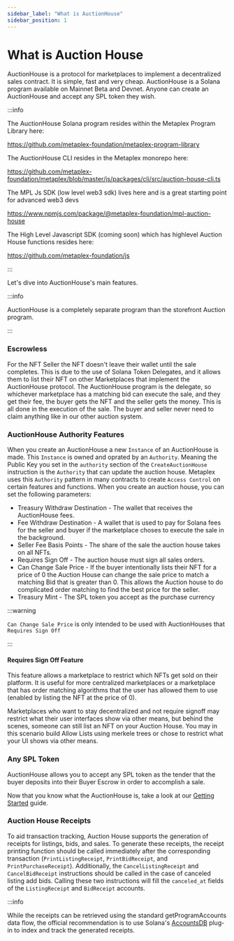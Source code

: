 ```yaml
---
sidebar_label: "What is AuctionHouse"
sidebar_position: 1
---
```


# What is Auction House

AuctionHouse is a protocol for marketplaces to implement a decentralized sales contract. It is simple, fast and very cheap. AuctionHouse is a Solana program available on Mainnet Beta and Devnet. Anyone can create an AuctionHouse and accept any SPL token they wish. 

:::info

The AuctionHouse Solana program resides within the Metaplex Program Library here:

https://github.com/metaplex-foundation/metaplex-program-library

The AuctionHouse CLI resides in the Metaplex monorepo here:

https://github.com/metaplex-foundation/metaplex/blob/master/js/packages/cli/src/auction-house-cli.ts

The MPL Js SDK (low level web3 sdk) lives here and is a great starting point for advanced web3 devs

https://www.npmjs.com/package/@metaplex-foundation/mpl-auction-house

The High Level Javascript SDK (coming soon) which has highlevel Auction House functions resides here:

https://github.com/metaplex-foundation/js

:::

Let's dive into AuctionHouse's main features.

:::info

AuctionHouse is a completely separate program than the storefront Auction program.

:::

### Escrowless
For the NFT Seller the NFT doesn't leave their wallet until the sale completes. This is due to the use of Solana Token Delegates, and it allows them to list their NFT on other Marketplaces that implement the AuctionHouse protocol. The AuctionHouse program is the delegate, so whichever marketplace has a matching bid can execute the sale, and they get their fee, the buyer gets the NFT and the seller gets the money. This is all done in the execution of the sale. The buyer and seller never need to claim anything like in our other auction system.

### AuctionHouse Authority Features
When you create an AuctionHouse a new `Instance` of an AuctionHouse is made. This `Instance` is owned and oprated by an `Authority`. 
Meaning the Public Key you set in the `authority` section of the `CreateAuctionHouse` instruction is the `Authority` that can update the auction house. Metaplex uses this `Authority` pattern in many contracts to create `Access Control` on certain features and functions. When you create an auction house, you can set the following parameters:


- Treasury Withdraw Destination - The wallet that receives the AuctionHouse fees.
- Fee Withdraw Destination - A wallet that is used to pay for Solana fees for the seller and buyer if the marketplace choses to execute the sale in the background.
- Seller Fee Basis Points - The share of the sale the auction house takes on all NFTs.
- Requires Sign Off - The auction house must sign all sales orders.
- Can Change Sale Price - If the buyer intentionally lists their NFT for a price of 0 the Auction House can change the sale price to match a matching Bid that is greater than 0. This allows the Auction house to do complicated order matching to find the best price for the seller. 
- Treasury Mint - The SPL token you accept as the purchase currency

:::warning 

`Can Change Sale Price` is only intended to be used with AuctionHouses that `Requires Sign Off`

:::

#### Requires Sign Off Feature
This feature allows a marketplace to restrict which NFTs get sold on their platform. It is useful for more centralized marketplaces or a marketplace that has order matching algorithms that the user has allowed them to use (enabled by listing the NFT at the price of 0). 

Marketplaces who want to stay decentralized and not require signoff may restrict what their user interfaces show via other means, but behind the scenes, someone can still list an NFT on your Auction House. You may in this scenario build Allow Lists using merkele trees or chose to restrict what your UI shows via other means.

### Any SPL Token
AuctionHouse allows you to accept any SPL token as the tender that the buyer deposits into their Buyer Escrow in order to accomplish a sale. 

Now that you know what the AuctionHouse is, take a look at our [Getting Started](/auction-house/getting_started) guide.

### Auction House Receipts
To aid transaction tracking, Auction House supports the generation of receipts for listings, bids, and sales. To generate these receipts, the receipt printing function should be called immediately after the corresponding transaction (`PrintListingReceipt`, `PrintBidReceipt`, and `PrintPurchaseReceipt`). Additionally, the `CancelListingReceipt` and `CancelBidReceipt` instructions should be called in the case of canceled listing add bids. Calling these two instructions will fill the `canceled_at` fields of the `ListingReceipt` and `BidReceipt` accounts.

:::info

While the receipts can be retrieved using the standard getProgramAccounts data flow, the official recommendation is to use Solana's [AccountsDB](https://docs.solana.com/developing/plugins/geyser-plugins) plug-in to index and track the generated receipts.
